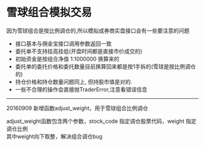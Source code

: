 # 雪球组合模拟交易

因为雪球组合是按比例调仓的,所以模拟成券商实盘接口会有一些要注意的问题

* 接口基本与佣金宝接口调用参数返回一致
* 委托单不支持挂高挂低(开盘时间都是直接市价成交的)
* 初始资金是按组合净值 1:1000000 换算来的
* 委托单的委托价格和委托数量目前换算回来都是按1手拆的(雪球是按比例调仓的)
* 持仓价格和持仓数量问题同上, 但持股市值是对的.
* 一些不合理的操作会直接抛TraderError,注意看错误信息
          
----------------
20160909 新增函数adjust_weight，用于雪球组合比例调仓
             
adjust_weight函数包含两个参数，stock_code 指定调仓股票代码，weight 指定调仓比例      
其中weight向下取整，解决组合调仓bug
